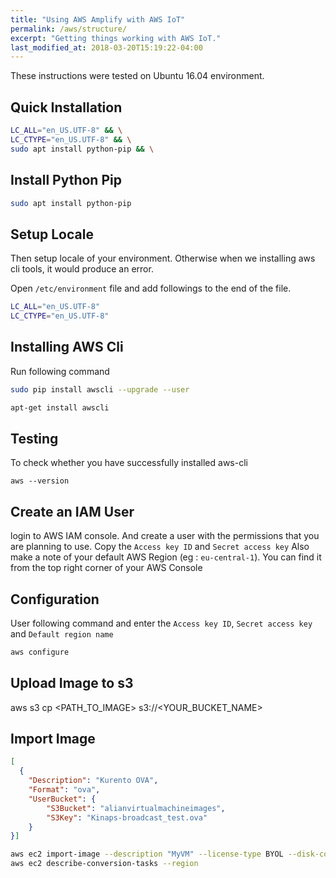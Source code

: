 ```yaml
---
title: "Using AWS Amplify with AWS IoT"
permalink: /aws/structure/
excerpt: "Getting things working with AWS IoT."
last_modified_at: 2018-03-20T15:19:22-04:00
---
```


These instructions were tested on Ubuntu 16.04 environment.

## Quick Installation

```bash
LC_ALL="en_US.UTF-8" && \
LC_CTYPE="en_US.UTF-8" && \
sudo apt install python-pip && \
```

## Install Python Pip

```bash
sudo apt install python-pip
```

## Setup Locale

Then setup locale of your environment. Otherwise when we installing aws cli tools, it would produce an error.

Open `/etc/environment` file and add followings to the end of the file.

```bash
LC_ALL="en_US.UTF-8"
LC_CTYPE="en_US.UTF-8"
```

## Installing AWS Cli

Run following command

```bash
sudo pip install awscli --upgrade --user
```

```bash
apt-get install awscli
```

## Testing

To check whether you have successfully installed aws-cli

`aws --version`


## Create an IAM User

login to AWS IAM console. And create a user with the permissions that you are planning to use. Copy the `Access key ID` and `Secret access key`
Also make a note of your default AWS Region (eg : `eu-central-1`). You can find it from the top right corner of your AWS Console


## Configuration
User following command and enter the `Access key ID`, `Secret access key` and `Default region name`
```bash
aws configure
```

## Upload Image to s3

aws s3 cp <PATH_TO_IMAGE> s3://<YOUR_BUCKET_NAME>

## Import Image

```json
[
  {
    "Description": "Kurento OVA",
    "Format": "ova",
    "UserBucket": {
        "S3Bucket": "alianvirtualmachineimages",
        "S3Key": "Kinaps-broadcast_test.ova"
    }
}]
```

```bash
aws ec2 import-image --description "MyVM" --license-type BYOL --disk-containers file://containers.json
aws ec2 describe-conversion-tasks --region
```

